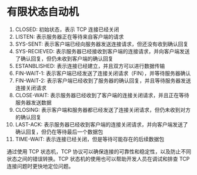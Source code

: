# 有限状态自动机

1. CLOSED: 初始状态，表示 TCP 连接已经关闭
2. LISTEN: 表示服务器正在等待来自客户端的请求
3. SYS-SENT: 表示客户端已经向服务器发送连接请求，但还没有收到确认回复
4. SYS-RECIEVED: 表示服务器已经接收到客户端的连接请求，并向客户端发送了确认回复，但仍未收到客户端的确认回复
5. ESTANBLISHED: 表示连接已经建立，并且双方可以进行数据传输
6. FIN-WAIT-1: 表示客户端已经发送了连接关闭请求（FIN），并等待服务器确认
7. FIN-WAIT-2: 表示客户端已经收到了服务器的确认回复，并且等待服务器发送连接关闭请求
8. CLOSE-WAIT: 表示服务器已经收到了客户端的连接关闭请求，并且正在等待服务器发送数据
9. CLOSING: 表示客户端和服务器都已经发送了连接关闭请求，但仍未收到对方的确认回复
10. LAST-ACK: 表示服务器已经收到客户端的连接关闭请求，并向客户端发送了确认回复，但仍在等待最后一个数据包
11. TIME-WAIT: 表示连接已经关闭，但是等待可能存在的后续数据包

通过使用 TCP 状态机，TCP 协议可以确保连接的可靠性和稳定性，以及防止不同状态之间的错误转换。TCP 状态机的使用也可以帮助开发人员在调试和排查 TCP 连接问题时更快地定位问题。
